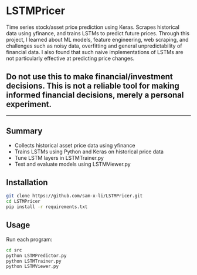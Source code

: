 # LSTMPricer
Time series stock/asset price prediction using Keras. Scrapes historical data using yfinance, and trains LSTMs to predict future prices. 
Through this project, I learned about ML models, feature engineering, web scraping, and challenges such as noisy data, overfitting and general 
unpredictability of financial data. I also found that such naive implementations of LSTMs are not particularly effective at predicting price changes. 

## Do not use this to make financial/investment decisions. This is not a reliable tool for making informed financial decisions, merely a personal experiment.

---

## Summary

- Collects historical asset price data using yfinance
- Trains LSTMs using Python and Keras on historical price data
- Tune LSTM layers in LSTMTrainer.py
- Test and evaluate models using LSTMViewer.py

## Installation 
```bash
git clone https://github.com/sam-x-li/LSTMPricer.git
cd LSTMPricer
pip install -r requirements.txt
```

## Usage
Run each program:

```bash
cd src
python LSTMPredictor.py
python LSTMTrainer.py
python LSTMViewer.py
```
